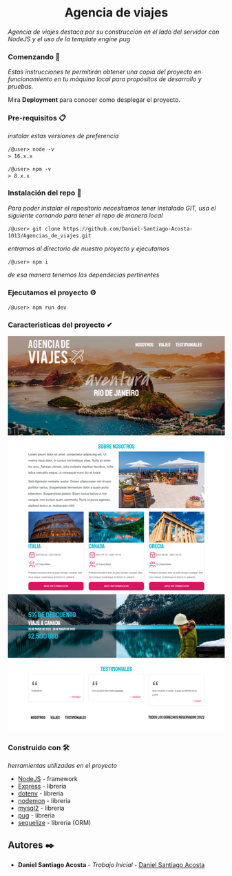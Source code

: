 <h1 align="center">Agencia de viajes</h1>


_Agencia de viajes destaca por su construccion en el lado del servidor con NodeJS y el uso de la template engine pug_

### Comenzando 🚀

_Estas instrucciones te permitirán obtener una copia del proyecto en funcionamiento en tu máquina local para propósitos de desarrollo y pruebas._

Mira **Deployment** para conocer como desplegar el proyecto.


### Pre-requisitos 📋

_instalar estas versiones de preferencia_

```
/@user> node -v
> 16.x.x
```

```
/@user> npm -v
> 8.x.x
```

### Instalación del repo 🔧

_Para poder instalar el repositorio necesitamos tener instalado GIT, usa el siguiente comando para tener el repo de manera local_

```
/@user> git clone https://github.com/Daniel-Santiago-Acosta-1013/Agencias_de_viajes.git
```

_entramos al directorio de nuestro proyecto y ejecutamos_

```
/@user> npm i 
```

_de esa manera tenemos las dependecias pertinentes_

### Ejecutamos el proyecto ⚙️
```
/@user> npm run dev
```

### Caracteristicas del proyecto ✔

<p align="center">
  <img src="/screencapture.png" title="hover text">
</p>

### Construido con 🛠️

_herramientas utilizadas en el proyecto_

* [NodeJS](https://nodejs.org/es/) - framework 
* [Express](https://expressjs.com/) - libreria
* [dotenv](https://www.npmjs.com/package/dotenv) - libreria
* [nodemon](https://www.npmjs.com/package/nodemon) - libreria
* [mysql2](https://www.npmjs.com/package/mysql2) - libreria
* [pug](https://www.npmjs.com/package/pug) - libreria
* [sequelize](https://www.npmjs.com/package/sequelize) - libreria (ORM)
       



## Autores ✒️

* **Daniel Santiago Acosta** - *Trabajo Inicial* - [Daniel Santiago Acosta](https://github.com/Daniel-Santiago-Acosta-1013)
